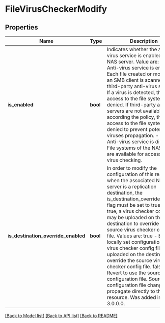 # FileVirusCheckerModify

## Properties
Name | Type | Description | Notes
------------ | ------------- | ------------- | -------------
**is_enabled** | **bool** | Indicates whether the anti-virus service is enabled on this NAS server. Value are: - true - Anti-virus service is enabled. Each file created or modified by an SMB client is scanned by the third-party anti-virus servers. If a virus is detected, the access to the file system is denied. If third-party anti-virus servers are not available, according the policy, the access to the file systems is denied to prevent potential viruses propagation. - false - Anti-virus service is disabled. File systems of the NAS servers are available for access without virus checking.  | [optional] 
**is_destination_override_enabled** | **bool** | In order to modify the configuration of this resource when the associated NAS server is a replication destination, the is_destination_override_enabled flag must be set to true. When true, a virus checker config file may be uploaded on the destination to override the source virus checker config file. Values are:   true - Enable locally set configuration. A virus checker config file may be uploaded on the destination to override the source virus checker config file.   false - Revert to use the source configuration file. Source configuration file changes will propagate directly to this resource.  Was added in version 3.0.0.0. | [optional] [default to False]

[[Back to Model list]](../README.md#documentation-for-models) [[Back to API list]](../README.md#documentation-for-api-endpoints) [[Back to README]](../README.md)


